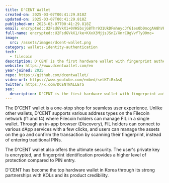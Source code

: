 ```yaml
---
title: D'CENT Wallet
created-on: 2025-03-07T00:41:29.818Z
updated-on: 2025-03-07T00:41:29.818Z
published-on: 2025-03-07T00:41:29.818Z
email: encrypted::U2FsdGVkX1+0VHSbsjG8Thr931UkDFmhnycJfG1es0b0mcgAA8hVP9b6gupIK7CX
full-name: encrypted::U2FsdGVkX1/ke+KXxX3MjjsJSnZ/XnrCOgVvfTyO0mc=
image:
  src: /assets/images/dcent-wallet.png
category: wallets-identity-authentication
tech:
  - filecoin
description: D'CENT is the first hardware wallet with fingerprint authentication, helping to manage digital assets in 70+ mainnets securely by connecting to its dApp.
website: https://www.dcentwallet.com/en
year-joined: 2025
repo: https://github.com/dcentwallet/
video-url: https://www.youtube.com/embed/setKTiBxAsQ
twitter: https://x.com/DCENTWALLETS
seo:
  description: D'CENT is the first hardware wallet with fingerprint authentication, helping to manage digital assets in 70+ mainnets securely by connecting to its dApp.
---
```


The D'CENT wallet is a one-stop shop for seamless user experience. Unlike other wallets, D'CENT supports various address types on the Filecoin network (f1 and f4) where Filecoin holders can manage FIL in a single wallet. Through an in-app browser (Discovery), FIL holders can connect to various dApp services with a few clicks, and users can manage the assets on the go and confirm the transaction by scanning their fingerprint, instead of entering traditional PINs.

The D'CENT wallet also offers the ultimate security. The user's private key is encrypted, and fingerprint identification provides a higher level of protection compared to PIN entry.

D'CENT has become the top hardware wallet in Korea through its strong partnerships with KOLs and its product credibility.
